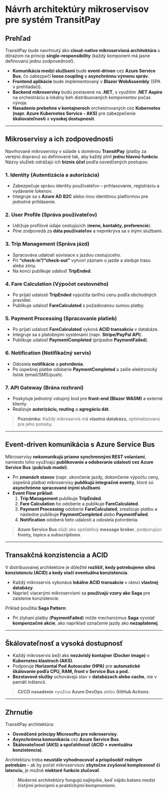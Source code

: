 ﻿# Návrh architektúry mikroservisov pre systém TransitPay

## Prehľad

TransitPay bude navrhnutý ako **cloud-native mikroservisná architektúra** s dôrazom na princíp **single-responsibility** (každý komponent má jasne definovanú jednu zodpovednosť).

- **Komunikácia medzi službami** bude **event-driven** cez **Azure Service Bus**, čo zabezpečí **loose coupling** a **asynchrónnu výmenu správ**.
- **Frontend aplikácie** bude implementovaný v **Blazor WebAssembly** (SPA v prehliadači).
- **Backend mikroservisy** budú postavené na **.NET**, s využitím **.NET Aspire** na orchestráciu a lokálny beh distribuovaných komponentov počas vývoja.
- **Nasadenie prebehne v kontajneroch** orchestrovaných cez **Kubernetes (napr. Azure Kubernetes Service - AKS)** pre zabezpečenie **škálovateľnosti** a **vysokej dostupnosti**.

---

## Mikroservisy a ich zodpovednosti

Navrhované mikroservisy v súlade s doménou **TransitPay** (platby za verejnú dopravu) sú definované tak, aby každý plnil **jednu hlavnú funkciu**. Názvy služieb odrážajú ich **biznis účel** podľa osvedčených postupov.

### **1. Identity (Autentizácia a autorizácia)**
- Zabezpečuje správu identity používateľov – prihlasovanie, registráciu a vydávanie tokenov.
- Integruje sa s **Azure AD B2C** alebo inou identitnou platformou pre jednotné prihlásenie.

### **2. User Profile (Správa používateľov)**
- Udržuje profilové údaje cestujúcich (**meno, kontakty, preferencie**).
- Plne zodpovedá za **dáta používateľov** a neprekrýva sa s inými službami.

### **3. Trip Management (Správa jázd)**
- Spracováva udalosti súvisiace s jazdou cestujúceho.
- Pri **“check-in”/“check-out”** vytvorí záznam o jazde a sleduje trasu alebo zóny.
- Na konci publikuje udalosť **TripEnded**.

### **4. Fare Calculation (Výpočet cestovného)**
- Po prijatí udalosti **TripEnded** vypočíta tarifnú cenu podľa obchodných pravidiel.
- Publikuje udalosť **FareCalculated** s požadovanou sumou platby.

### **5. Payment Processing (Spracovanie platieb)**
- Po prijatí udalosti **FareCalculated** vykoná **ACID transakciu** v databáze.
- Integruje sa s platobnými systémami (napr. **Stripe/PayPal API**).
- Publikuje udalosť **PaymentCompleted** (prípadne **PaymentFailed**).

### **6. Notification (Notifikačný servis)**
- Odosiela **notifikácie** a **potvrdenia**.
- Po úspešnej platbe odoberie **PaymentCompleted** a zašle elektronický lístok (email/SMS/push).

### **7. API Gateway (Brána rozhraní)**
- Poskytuje jednotný vstupný bod pre **front-end (Blazor WASM)** a externé klienty.
- Realizuje **autorizáciu, routing** a **agregáciu dát**.

> **Poznámka:** Každý mikroservis má **vlastnú databázu**, optimalizovanú pre jeho potreby.

---

## **Event-driven komunikácia s Azure Service Bus**

Mikroservisy **nekomunikujú priamo synchronnými REST volaniami**, namiesto toho využívajú **publikovanie a odoberanie udalostí cez Azure Service Bus** (**pub/sub model**).

- Pri **zmenách stavov** (napr. ukončenie jazdy, dokončenie výpočtu ceny, úspešná platba) mikroservisy **publikujú integračné eventy**, ktoré sú **asynchrónne spracované inými službami**.
- **Event Flow príklad:**
  1. **Trip Management** publikuje **TripEnded**.
  2. **Fare Calculation** ho odoberie a publikuje **FareCalculated**.
  3. **Payment Processing** odoberie **FareCalculated**, zrealizuje platbu a následne publikuje **PaymentCompleted** alebo **PaymentFailed**.
  4. **Notification** odoberá tieto udalosti a odosiela potvrdenia.

> **Azure Service Bus** slúži ako spoľahlivý **message broker**, podporujúci **fronty, topics a subscriptions**.

---

## **Transakčná konzistencia a ACID**

V distribuovanej architektúre je dôležité **rozlíšiť, kedy potrebujeme silnú konzistenciu (ACID) a kedy stačí eventuálna konzistencia**.

- Každý mikroservis vykonáva **lokálne ACID transakcie** v rámci **vlastnej databázy**.
- Naprieč viacerými mikroservismi sa **používajú vzory ako Saga** pre zaistenie konzistencie.

Príklad použitia **Saga Pattern**:
- Pri zlyhaní platby (**PaymentFailed**) môže mechanizmus **Saga** vyvolať **kompenzačné akcie**, ako napríklad označenie jazdy ako **nezaplatenej**.

---

## **Škálovateľnosť a vysoká dostupnosť**

- Každý mikroservis beží ako **nezávislý kontajner (Docker image)** v **Kubernetes klastroch (AKS)**.
- Podporuje **Horizontal Pod Autoscaler (HPA)** pre **automatické škálovanie podľa CPU, RAM, front v Service Bus a pod.**.
- **Bezstavové služby** uchovávajú stav v **databázach alebo cache**, nie v pamäti inštancií.

> **CI/CD nasadenie** využíva **Azure DevOps** alebo **GitHub Actions**.

---

## **Zhrnutie**

TransitPay architektúra:
- **Osvedčené princípy Microsoftu pre mikroservisy**.
- **Asynchrónna komunikácia** cez **Azure Service Bus**.
- **Škálovateľnosť (AKS) a spoľahlivosť (ACID + eventuálna konzistencia)**.

Architektúru treba **neustále vyhodnocovať a prispôsobiť reálnym potrebám** – ak by počet mikroservisov **zbytočne zvyšoval komplexnosť či latenciu**, je možné **niektoré funkcie zlučovať**.

> **Moderné architektúry fungujú najlepšie, keď nájdu balans medzi čistými princípmi a praktickými kompromismi.**
